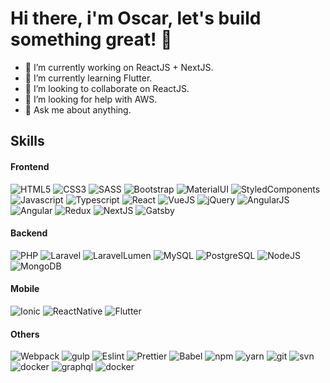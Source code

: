 # Hi there, i'm Oscar, let's build something great! 👋

- 🔭 I’m currently working on ReactJS + NextJS.
- 🌱 I’m currently learning Flutter.
- 👯 I’m looking to collaborate on ReactJS.
- 🤔 I’m looking for help with AWS.
- 💬 Ask me about anything.

## Skills
#### Frontend
![HTML5](https://img.shields.io/static/v1?label&message=HTML5&color=E34F26&style=for-the-badge&logo=html5&logoColor=fff)
![CSS3](https://img.shields.io/static/v1?label&message=css3&color=1572B6&style=for-the-badge&logo=css3&logoColor=fff)
![SASS](https://img.shields.io/static/v1?label&message=sass&color=CC6699&style=for-the-badge&logo=sass&logoColor=fff)
![Bootstrap](https://img.shields.io/static/v1?label&message=bootstrap&color=563D7C&style=for-the-badge&logo=bootstrap&logoColor=fff)
![MaterialUI](https://img.shields.io/static/v1?label&message=Material-ui&color=0081CB&style=for-the-badge&logo=material-ui&logoColor=fff)
![StyledComponents](http://img.shields.io/static/v1?label&message=styled-components&color=b55574&style=for-the-badge&logo=styled-components&logoColor=fff)
![Javascript](https://img.shields.io/static/v1?label&message=Javascript&color=b1a016&style=for-the-badge&logo=javascript&logoColor=fff)
![Typescript](https://img.shields.io/static/v1?label&message=typescript&color=007ACC&style=for-the-badge&logo=typescript&logoColor=fff)
![React](https://img.shields.io/static/v1?label&message=react&color=29a1c2&style=for-the-badge&logo=react&logoColor=fff)
![VueJS](https://img.shields.io/static/v1?label&message=vue&color=46ab7d&style=for-the-badge&logo=vue.js&logoColor=fff)
![jQuery](https://img.shields.io/static/v1?label&message=jquery&color=0769AD&style=for-the-badge&logo=jquery&logoColor=fff)
![AngularJS](https://img.shields.io/static/v1?label&message=angularjs&color=E23237&style=for-the-badge&logo=angularjs&logoColor=fff)
![Angular](https://img.shields.io/static/v1?label&message=angular&color=DD0031&style=for-the-badge&logo=angular&logoColor=fff)
![Redux](https://img.shields.io/static/v1?label&message=redux&color=764ABC&style=for-the-badge&logo=redux&logoColor=fff)
![NextJS](https://img.shields.io/static/v1?label&message=nextjs&color=000&style=for-the-badge&logo=next.js&logoColor=fff)
![Gatsby](https://img.shields.io/static/v1?label&message=gatsby&color=663399&style=for-the-badge&logo=gatsby&logoColor=fff)

#### Backend
![PHP](http://img.shields.io/static/v1?label&message=php&color=777BB4&style=for-the-badge&logo=php&logoColor=fff)
![Laravel](http://img.shields.io/static/v1?label&message=laravel&color=FF2D20&style=for-the-badge&logo=laravel&logoColor=fff)
![LaravelLumen](http://img.shields.io/static/v1?label&message=lumen&color=E74430&style=for-the-badge&logo=lumen&logoColor=fff)
![MySQL](http://img.shields.io/static/v1?label&message=mysql&color=4479A1&style=for-the-badge&logo=mysql&logoColor=fff)
![PostgreSQL](http://img.shields.io/static/v1?label&message=postgresql&color=4479A1&style=for-the-badge&logo=postgresql&logoColor=fff)
![NodeJS](http://img.shields.io/static/v1?label&message=nodejs&color=339933&style=for-the-badge&logo=node.js&logoColor=fff)
![MongoDB](http://img.shields.io/static/v1?label&message=mongodb&color=47A248&style=for-the-badge&logo=mongodb&logoColor=fff)

#### Mobile
![Ionic](http://img.shields.io/static/v1?label&message=ionic&color=3880FF&style=for-the-badge&logo=ionic&logoColor=fff)
![ReactNative](https://img.shields.io/static/v1?label&message=react%20native&color=29a1c2&style=for-the-badge&logo=react&logoColor=fff)
![Flutter](https://img.shields.io/static/v1?label&message=flutter&color=1389fd&style=for-the-badge&logo=flutter&logoColor=fff)

#### Others
![Webpack](http://img.shields.io/static/v1?label&message=webpack&color=3a93be&style=for-the-badge&logo=webpack&logoColor=fff)
![gulp](http://img.shields.io/static/v1?label&message=gulp&color=CF4647&style=for-the-badge&logo=gulp&logoColor=fff)
![Eslint](http://img.shields.io/static/v1?label&message=eslint&color=4B32C3&style=for-the-badge&logo=eslint&logoColor=fff)
![Prettier](http://img.shields.io/static/v1?label&message=prettier&color=be8109&style=for-the-badge&logo=prettier&logoColor=fff)
![Babel](http://img.shields.io/static/v1?label&message=babel&color=a9962e&style=for-the-badge&logo=babel&logoColor=fff)
![npm](http://img.shields.io/static/v1?label&message=npm&color=CB3837&style=for-the-badge&logo=npm&logoColor=fff)
![yarn](http://img.shields.io/static/v1?label&message=yarn&color=2C8EBB&style=for-the-badge&logo=yarn&logoColor=fff)
![git](http://img.shields.io/static/v1?label&message=git&color=F05032&style=for-the-badge&logo=git&logoColor=fff)
![svn](http://img.shields.io/static/v1?label&message=subversion&color=809CC9&style=for-the-badge&logo=subversion&logoColor=fff)
![docker](http://img.shields.io/static/v1?label&message=docker&color=2496ED&style=for-the-badge&logo=docker&logoColor=fff)
![graphql](http://img.shields.io/static/v1?label&message=graphql&color=E10098&style=for-the-badge&logo=graphql&logoColor=fff)
![docker](http://img.shields.io/static/v1?label&message=apollo%20graphql&color=311C87&style=for-the-badge&logo=apollo%20graphql&logoColor=fff)



